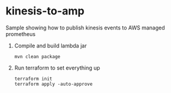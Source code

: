 # kinesis-to-amp
Sample showing how to publish kinesis events to AWS managed prometheus

1. Compile and build lambda jar
   ```shell
   mvn clean package
   ```
   
3. Run terraform to set everything up
   ```shell
   terraform init
   terraform apply -auto-approve
   ``` 
   
